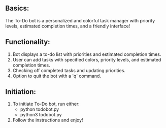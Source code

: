 ## Basics:
The To-Do bot is a personalized and colorful task manager with priority levels,
estimated completion times, and a friendly interface!

## Functionality:
1) Bot displays a to-do list with priorities and estimated completion times.
2) User can add tasks with specified colors, priority levels, and estimated completion times.
3) Checking off completed tasks and updating priorities.
4) Option to quit the bot with a 'q' command.

## Initiation:
1) To initiate To-Do bot, run either:
   - python todobot.py
   - python3 todobot.py
3) Follow the instructions and enjoy!
